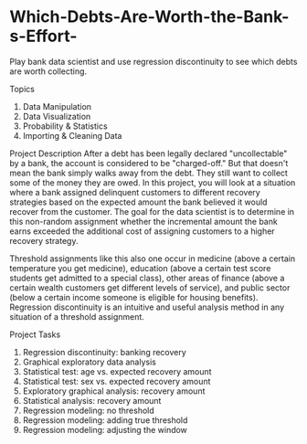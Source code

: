 # Which-Debts-Are-Worth-the-Bank-s-Effort-
Play bank data scientist and use regression discontinuity to see which debts are worth collecting.

Topics
1. Data Manipulation
2. Data Visualization
3. Probability & Statistics
4. Importing & Cleaning Data

Project Description
After a debt has been legally declared "uncollectable" by a bank, the account is considered to be "charged-off." But that doesn't mean the bank simply walks away from the debt. They still want to collect some of the money they are owed. In this project, you will look at a situation where a bank assigned delinquent customers to different recovery strategies based on the expected amount the bank believed it would recover from the customer. The goal for the data scientist is to determine in this non-random assignment whether the incremental amount the bank earns exceeded the additional cost of assigning customers to a higher recovery strategy.

Threshold assignments like this also one occur in medicine (above a certain temperature you get medicine), education (above a certain test score students get admitted to a special class), other areas of finance (above a certain wealth customers get different levels of service), and public sector (below a certain income someone is eligible for housing benefits). Regression discontinuity is an intuitive and useful analysis method in any situation of a threshold assignment.

Project Tasks
1. Regression discontinuity: banking recovery
2. Graphical exploratory data analysis
3. Statistical test: age vs. expected recovery amount
4. Statistical test: sex vs. expected recovery amount
5. Exploratory graphical analysis: recovery amount
6. Statistical analysis: recovery amount
7. Regression modeling: no threshold
8. Regression modeling: adding true threshold
9. Regression modeling: adjusting the window
